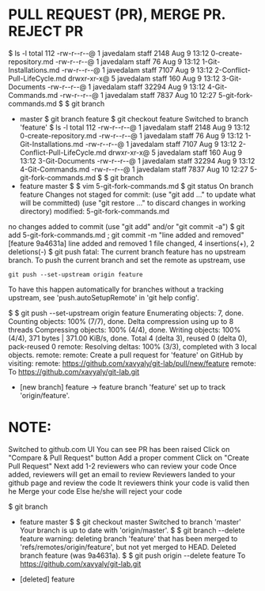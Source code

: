 # PULL REQUEST (PR), MERGE PR. REJECT PR

$ ls -l
total 112
-rw-r--r--@ 1 javedalam  staff   2148 Aug  9 13:12 0-create-repository.md
-rw-r--r--@ 1 javedalam  staff     76 Aug  9 13:12 1-Git-Installations.md
-rw-r--r--@ 1 javedalam  staff   7107 Aug  9 13:12 2-Conflict-Pull-LifeCycle.md
drwxr-xr-x@ 5 javedalam  staff    160 Aug  9 13:12 3-Git-Documents
-rw-r--r--@ 1 javedalam  staff  32294 Aug  9 13:12 4-Git-Commands.md
-rw-r--r--@ 1 javedalam  staff   7837 Aug 10 12:27 5-git-fork-commands.md
$ 
$ git branch 
* master
$ git branch feature 
$ git checkout feature
Switched to branch 'feature'
$ ls -l
total 112
-rw-r--r--@ 1 javedalam  staff   2148 Aug  9 13:12 0-create-repository.md
-rw-r--r--@ 1 javedalam  staff     76 Aug  9 13:12 1-Git-Installations.md
-rw-r--r--@ 1 javedalam  staff   7107 Aug  9 13:12 2-Conflict-Pull-LifeCycle.md
drwxr-xr-x@ 5 javedalam  staff    160 Aug  9 13:12 3-Git-Documents
-rw-r--r--@ 1 javedalam  staff  32294 Aug  9 13:12 4-Git-Commands.md
-rw-r--r--@ 1 javedalam  staff   7837 Aug 10 12:27 5-git-fork-commands.md
$ 
$ git branch 
* feature
  master
$ 
$ vim 5-git-fork-commands.md 
$ git status
On branch feature
Changes not staged for commit:
  (use "git add <file>..." to update what will be committed)
  (use "git restore <file>..." to discard changes in working directory)
        modified:   5-git-fork-commands.md

no changes added to commit (use "git add" and/or "git commit -a")
$ git add 5-git-fork-commands.md ; git commit -m "line added and removed"
[feature 9a4631a] line added and removed
 1 file changed, 4 insertions(+), 2 deletions(-)
$ git push 
fatal: The current branch feature has no upstream branch.
To push the current branch and set the remote as upstream, use

    git push --set-upstream origin feature

To have this happen automatically for branches without a tracking
upstream, see 'push.autoSetupRemote' in 'git help config'.

$ 
$ git push --set-upstream origin feature 
Enumerating objects: 7, done.
Counting objects: 100% (7/7), done.
Delta compression using up to 8 threads
Compressing objects: 100% (4/4), done.
Writing objects: 100% (4/4), 371 bytes | 371.00 KiB/s, done.
Total 4 (delta 3), reused 0 (delta 0), pack-reused 0
remote: Resolving deltas: 100% (3/3), completed with 3 local objects.
remote: 
remote: Create a pull request for 'feature' on GitHub by visiting:
remote:      https://github.com/xavyaly/git-lab/pull/new/feature
remote: 
To https://github.com/xavyaly/git-lab.git
 * [new branch]      feature -> feature
branch 'feature' set up to track 'origin/feature'.


# NOTE:
Switched to github.com UI
You can see PR has been raised
Click on "Compare & Pull Request" button
Add a proper comment 
Click on "Create Pull Request"
Next add 1-2 reviewers who can review your code
Once added, reviewers will get an email to review
Reviewers landed to your github page and review the code
It reviewers think your code is valid then he Merge your code 
Else he/she will reject your code 

$ git branch 
* feature
  master
$ 
$ git checkout master 
Switched to branch 'master'
Your branch is up to date with 'origin/master'.
$ 
$ git branch --delete feature 
warning: deleting branch 'feature' that has been merged to
         'refs/remotes/origin/feature', but not yet merged to HEAD.
Deleted branch feature (was 9a4631a).
$ 
$ git push origin --delete feature 
To https://github.com/xavyaly/git-lab.git
 - [deleted]         feature